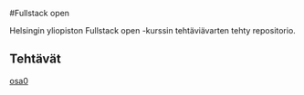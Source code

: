#Fullstack open

Helsingin yliopiston Fullstack open -kurssin tehtäviävarten tehty repositorio.

## Tehtävät

[osa0](https://github.com/limi96/fullstackopen/tree/master/osa0)

